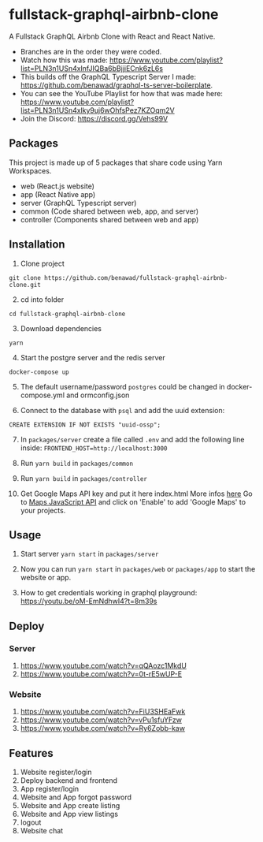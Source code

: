 # fullstack-graphql-airbnb-clone

A Fullstack GraphQL Airbnb Clone with React and React Native.

- Branches are in the order they were coded.
- Watch how this was made: https://www.youtube.com/playlist?list=PLN3n1USn4xlnfJIQBa6bBjjiECnk6zL6s
- This builds off the GraphQL Typescript Server I made: https://github.com/benawad/graphql-ts-server-boilerplate.
- You can see the YouTube Playlist for how that was made here: https://www.youtube.com/playlist?list=PLN3n1USn4xlky9uj6wOhfsPez7KZOqm2V
- Join the Discord: https://discord.gg/Vehs99V

## Packages

This project is made up of 5 packages that share code using Yarn Workspaces.

- web (React.js website)
- app (React Native app)
- server (GraphQL Typescript server)
- common (Code shared between web, app, and server)
- controller (Components shared between web and app)

## Installation

1. Clone project

```
git clone https://github.com/benawad/fullstack-graphql-airbnb-clone.git
```

2. cd into folder

```
cd fullstack-graphql-airbnb-clone
```

3. Download dependencies

```
yarn
```

4. Start the postgre server and the redis server

```
docker-compose up
```

5. The default username/password `postgres` could be changed in docker-compose.yml and ormconfig.json

6. Connect to the database with `psql` and add the uuid extension:

```
CREATE EXTENSION IF NOT EXISTS "uuid-ossp";
``` 

7. In `packages/server` create a file called `.env` and add the following line inside: `FRONTEND_HOST=http://localhost:3000`

8. Run `yarn build` in `packages/common`

9. Run `yarn build` in `packages/controller`

10. Get Google Maps API key and put it here index.html
More infos [here](https://developers.google.com/maps/documentation/javascript/get-api-key?utm_source=google&utm_medium=cpc&utm_campaign=FY20-Q3-global-demandgen-displayonnetworkhouseads-cs-GMP_maps_contactsal_saf_v2&utm_content=text-ad-none-none-DEV_c-CRE_321592199421-ADGP_Hybrid%20%7C%20AW%20SEM%20%7C%20BKWS%20~%20Google%20Maps%20API%20Key%20EXA-KWID_43700039907225615-kwd-2615963921-userloc_9055225&utm_term=KW_google%20maps%20api%20key-ST_google%20maps%20api%20key&gclid=Cj0KCQiAy579BRCPARIsAB6QoIaBzZVrdbVHPoC-B_-W_1mP5q25KQN_ya63JwM-n5OVSFdXplbi8nwaAo0UEALw_wcB)
Go to [Maps JavaScript API](https://console.cloud.google.com/apis/library/maps-backend.googleapis.com?q=Google%20Maps%20JavaScript%20API&id=fd73ab50-9916-4cde-a0f6-dc8be0a0d425&project=windy-furnace-180806) and click on 'Enable' to add 'Google Maps' to your projects.


## Usage

1. Start server `yarn start` in `packages/server`

2. Now you can run `yarn start` in `packages/web` or `packages/app` to start the website or app.

3. How to get credentials working in graphql playground: https://youtu.be/oM-EmNdhwI4?t=8m39s

## Deploy

### Server

1. https://www.youtube.com/watch?v=qQAozc1MkdU
2. https://www.youtube.com/watch?v=0t-rE5wUP-E

### Website

1. https://www.youtube.com/watch?v=FiU3SHEaFwk
2. https://www.youtube.com/watch?v=vPu1sfuYFzw
3. https://www.youtube.com/watch?v=Ry6Zobb-kaw

## Features

1. Website register/login
2. Deploy backend and frontend
3. App register/login
4. Website and App forgot password
5. Website and App create listing
6. Website and App view listings
7. logout
8. Website chat

